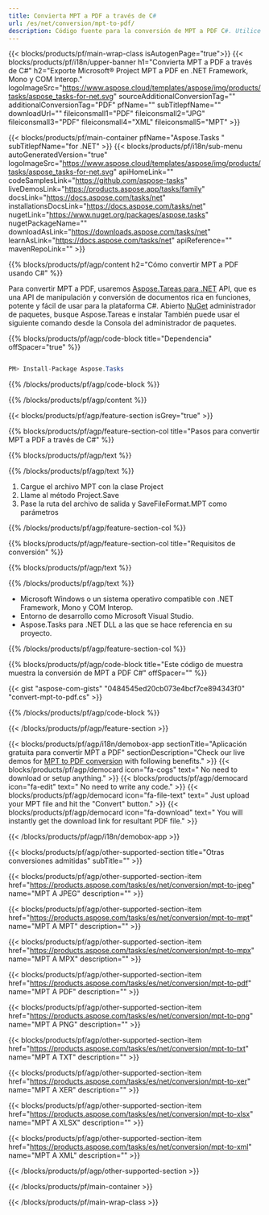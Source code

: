 ```yaml
---
title: Convierta MPT a PDF a través de C# 
url: /es/net/conversion/mpt-to-pdf/ 
description: Código fuente para la conversión de MPT a PDF C#. Utilice el código de ejemplo de API para la conversión de archivos MPT por lotes a PDF dentro de VB.NET Asp.NET o cualquier aplicación basada en .NET.
---
```


{{< blocks/products/pf/main-wrap-class isAutogenPage="true">}}
{{< blocks/products/pf/i18n/upper-banner h1="Convierta MPT a PDF a través de C#" h2="Exporte Microsoft® Project MPT a PDF en .NET Framework, Mono y COM Interop." logoImageSrc="https://www.aspose.cloud/templates/aspose/img/products/tasks/aspose_tasks-for-net.svg" sourceAdditionalConversionTag="" additionalConversionTag="PDF" pfName="" subTitlepfName="" downloadUrl="" fileiconsmall1="PDF" fileiconsmall2="JPG" fileiconsmall3="PDF" fileiconsmall4="XML" fileiconsmall5="MPT" >}}

{{< blocks/products/pf/main-container pfName="Aspose.Tasks " subTitlepfName="for .NET" >}}
{{< blocks/products/pf/i18n/sub-menu autoGeneratedVersion="true" logoImageSrc="https://www.aspose.cloud/templates/aspose/img/products/tasks/aspose_tasks-for-net.svg" apiHomeLink="" codeSamplesLink="https://github.com/aspose-tasks" liveDemosLink="https://products.aspose.app/tasks/family" docsLink="https://docs.aspose.com/tasks/net" installationsDocsLink="https://docs.aspose.com/tasks/net" nugetLink="https://www.nuget.org/packages/aspose.tasks" nugetPackageName="" downloadAsLink="https://downloads.aspose.com/tasks/net" learnAsLink="https://docs.aspose.com/tasks/net" apiReference="" mavenRepoLink="" >}}

{{% blocks/products/pf/agp/content h2="Cómo convertir MPT a PDF usando C#" %}}

Para convertir MPT a PDF, usaremos
 [Aspose.Tareas para .NET](https://products.aspose.com/tasks/net)
 API, que es una API de manipulación y conversión de documentos rica en funciones, potente y fácil de usar para la plataforma C#. Abierto
 [NuGet](https://www.nuget.org/packages/aspose.tasks)
 administrador de paquetes, busque
 Aspose.Tareas
 e instalar También puede usar el siguiente comando desde la Consola del administrador de paquetes.

{{% blocks/products/pf/agp/code-block title="Dependencia" offSpacer="true" %}}

```cs

PM> Install-Package Aspose.Tasks

```

{{% /blocks/products/pf/agp/code-block %}}

{{% /blocks/products/pf/agp/content %}}

{{< blocks/products/pf/agp/feature-section isGrey="true" >}}

{{% blocks/products/pf/agp/feature-section-col title="Pasos para convertir MPT a PDF a través de C#" %}}

{{% blocks/products/pf/agp/text %}}

{{% /blocks/products/pf/agp/text %}}

1. Cargue el archivo MPT con la clase Project
1. Llame al método Project.Save
1. Pase la ruta del archivo de salida y SaveFileFormat.MPT como parámetros

{{% /blocks/products/pf/agp/feature-section-col %}}

{{% blocks/products/pf/agp/feature-section-col title="Requisitos de conversión" %}}

{{% blocks/products/pf/agp/text %}}

{{% /blocks/products/pf/agp/text %}}

- Microsoft Windows o un sistema operativo compatible con .NET Framework, Mono y COM Interop.
- Entorno de desarrollo como Microsoft Visual Studio.
- Aspose.Tasks para .NET DLL a las que se hace referencia en su proyecto.

{{% /blocks/products/pf/agp/feature-section-col %}}

{{% blocks/products/pf/agp/code-block title="Este código de muestra muestra la conversión de MPT a PDF C#" offSpacer="" %}}

{{< gist "aspose-com-gists" "0484545ed20cb073e4bcf7ce894343f0" "convert-mpt-to-pdf.cs" >}}

{{% /blocks/products/pf/agp/code-block %}}

{{< /blocks/products/pf/agp/feature-section >}}

<!-- aboutfile Starts -->

{{< blocks/products/pf/agp/i18n/demobox-app sectionTitle="Aplicación gratuita para convertir MPT a PDF" sectionDescription="Check our live demos for [MPT to PDF conversion](https://products.aspose.app/tasks/conversion/mpt-to-pdf) with following benefits." >}}
        {{< blocks/products/pf/agp/democard icon="fa-cogs" text=" No need to download or setup anything." >}}
        {{< blocks/products/pf/agp/democard icon="fa-edit" text=" No need to write any code." >}}
        {{< blocks/products/pf/agp/democard icon="fa-file-text" text=" Just upload your MPT file and hit the \"Convert\" button." >}}
        {{< blocks/products/pf/agp/democard icon="fa-download" text=" You will instantly get the download link for resultant PDF file." >}}

{{< /blocks/products/pf/agp/i18n/demobox-app >}}

<!-- aboutfile Ends -->

{{< blocks/products/pf/agp/other-supported-section title="Otras conversiones admitidas" subTitle="" >}}

{{< blocks/products/pf/agp/other-supported-section-item href="https://products.aspose.com/tasks/es/net/conversion/mpt-to-jpeg" name="MPT A JPEG" description="" >}}

{{< blocks/products/pf/agp/other-supported-section-item href="https://products.aspose.com/tasks/es/net/conversion/mpt-to-mpt" name="MPT A MPT" description="" >}}

{{< blocks/products/pf/agp/other-supported-section-item href="https://products.aspose.com/tasks/es/net/conversion/mpt-to-mpx" name="MPT A MPX" description="" >}}

{{< blocks/products/pf/agp/other-supported-section-item href="https://products.aspose.com/tasks/es/net/conversion/mpt-to-pdf" name="MPT A PDF" description="" >}}

{{< blocks/products/pf/agp/other-supported-section-item href="https://products.aspose.com/tasks/es/net/conversion/mpt-to-png" name="MPT A PNG" description="" >}}

{{< blocks/products/pf/agp/other-supported-section-item href="https://products.aspose.com/tasks/es/net/conversion/mpt-to-txt" name="MPT A TXT" description="" >}}

{{< blocks/products/pf/agp/other-supported-section-item href="https://products.aspose.com/tasks/es/net/conversion/mpt-to-xer" name="MPT A XER" description="" >}}

{{< blocks/products/pf/agp/other-supported-section-item href="https://products.aspose.com/tasks/es/net/conversion/mpt-to-xlsx" name="MPT A XLSX" description="" >}}

{{< blocks/products/pf/agp/other-supported-section-item href="https://products.aspose.com/tasks/es/net/conversion/mpt-to-xml" name="MPT A XML" description="" >}}



{{< /blocks/products/pf/agp/other-supported-section >}}

{{< /blocks/products/pf/main-container >}}
    
{{< /blocks/products/pf/main-wrap-class >}}